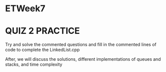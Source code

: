 # ETWeek7

<h1> QUIZ 2 PRACTICE </h1>

<p> Try and solve the commented questions and fill in the commented lines of code to complete the LinkedList.cpp</p>
<p> After, we will discuss the solutions, different implementations of queues and stacks, and time complexity</p>